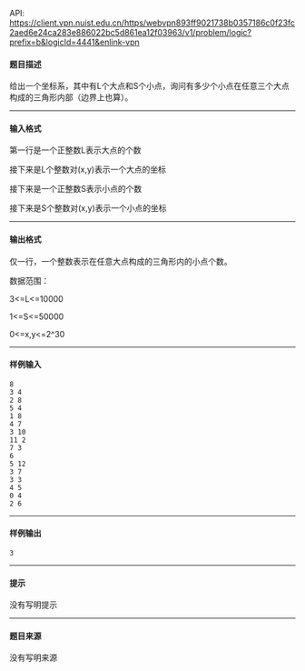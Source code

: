 API: https://client.vpn.nuist.edu.cn/https/webvpn893ff9021738b0357186c0f23fc2aed6e24ca283e886022bc5d861ea12f03963/v1/problem/logic?prefix=b&logicId=4441&enlink-vpn

#### 题目描述

给出一个坐标系，其中有L个大点和S个小点，询问有多少个小点在任意三个大点构成的三角形内部（边界上也算）。

---

#### 输入格式

第一行是一个正整数L表示大点的个数

接下来是L个整数对(x,y)表示一个大点的坐标

接下来是一个正整数S表示小点的个数

接下来是S个整数对(x,y)表示一个小点的坐标

---

#### 输出格式

仅一行，一个整数表示在任意大点构成的三角形内的小点个数。

数据范围：

3<=L<=10000

1<=S<=50000

0<=x,y<=2^30

---

#### 样例输入
```
8
3 4
2 8
5 4
1 8
4 7
3 10
11 2
7 3
6
5 12
3 7
3 3
4 5
0 4
2 6
```

---

#### 样例输出
```
3

```

---

#### 提示

没有写明提示

---

#### 题目来源

没有写明来源